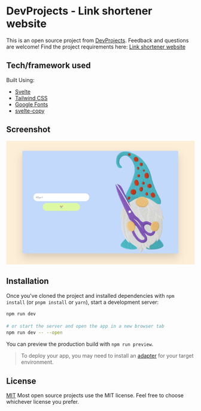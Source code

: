 # DevProjects - Link shortener website

This is an open source project from [DevProjects](http://www.codementor.io/projects). Feedback and questions are welcome!
Find the project requirements here: [Link shortener website](https://www.codementor.io/projects/web/link-shortener-website-brqjanf6zq)

## Tech/framework used
Built Using:
* [Svelte](https://svelte.dev/)
* [Tailwind CSS](https://tailwindcss.com/)
* [Google Fonts](https://fonts.google.com/)
* [svelte-copy](https://github.com/ghostdevv/svelte-copy)

## Screenshot
![Home](./Demo/Screenshot.jpg)

## Installation
Once you've cloned the project and installed dependencies with `npm install` (or `pnpm install` or `yarn`), start a development server:

```bash
npm run dev

# or start the server and open the app in a new browser tab
npm run dev -- --open
```

You can preview the production build with `npm run preview`.

> To deploy your app, you may need to install an [adapter](https://kit.svelte.dev/docs/adapters) for your target environment.


## License
[MIT](https://choosealicense.com/licenses/mit/)
Most open source projects use the MIT license. Feel free to choose whichever license you prefer.